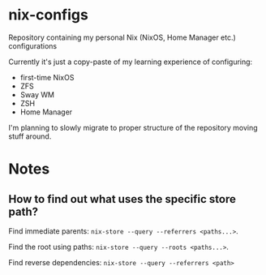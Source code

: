 # nix-configs
Repository containing my personal Nix (NixOS, Home Manager etc.) configurations

Currently it's just a copy-paste of my learning experience of configuring:
- first-time NixOS
- ZFS
- Sway WM
- ZSH
- Home Manager

I'm planning to slowly migrate to proper structure of the repository moving stuff around.

# Notes

## How to find out what uses the specific store path?

Find immediate parents: `nix-store --query --referrers <paths...>`.

Find the root using paths: `nix-store --query --roots <paths...>`.

Find reverse dependencies: `nix-store --query --referrers <path>` 